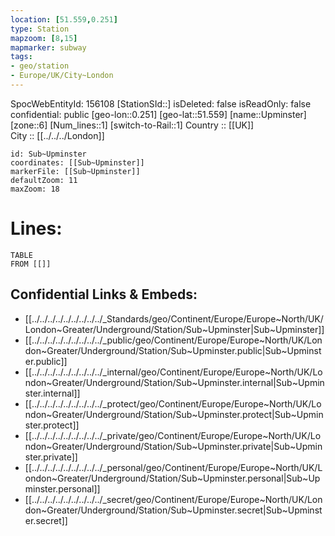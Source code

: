 ```yaml
---
location: [51.559,0.251] 
type: Station 
mapzoom: [8,15] 
mapmarker: subway 
tags:
- geo/station
- Europe/UK/City~London
---
```

SpocWebEntityId: 156108
[StationSId::] 
isDeleted: false
isReadOnly: false
confidential: public
[geo-lon::0.251] 
[geo-lat::51.559] 
[name::Upminster] 
[zone::6] 
[Num_lines::1] 
[switch-to-Rail::1] 
Country :: [[UK]]  
City :: [[../../../London]]  


```leaflet
id: Sub~Upminster
coordinates: [[Sub~Upminster]] 
markerFile: [[Sub~Upminster]] 
defaultZoom: 11 
maxZoom: 18
```


# Lines: 
```dataview
TABLE 
FROM [[]] 
```

## Confidential Links & Embeds: 
- [[../../../../../../../../../_Standards/geo/Continent/Europe/Europe~North/UK/London~Greater/Underground/Station/Sub~Upminster|Sub~Upminster]] 
- [[../../../../../../../../../_public/geo/Continent/Europe/Europe~North/UK/London~Greater/Underground/Station/Sub~Upminster.public|Sub~Upminster.public]] 
- [[../../../../../../../../../_internal/geo/Continent/Europe/Europe~North/UK/London~Greater/Underground/Station/Sub~Upminster.internal|Sub~Upminster.internal]] 
- [[../../../../../../../../../_protect/geo/Continent/Europe/Europe~North/UK/London~Greater/Underground/Station/Sub~Upminster.protect|Sub~Upminster.protect]] 
- [[../../../../../../../../../_private/geo/Continent/Europe/Europe~North/UK/London~Greater/Underground/Station/Sub~Upminster.private|Sub~Upminster.private]] 
- [[../../../../../../../../../_personal/geo/Continent/Europe/Europe~North/UK/London~Greater/Underground/Station/Sub~Upminster.personal|Sub~Upminster.personal]] 
- [[../../../../../../../../../_secret/geo/Continent/Europe/Europe~North/UK/London~Greater/Underground/Station/Sub~Upminster.secret|Sub~Upminster.secret]] 
